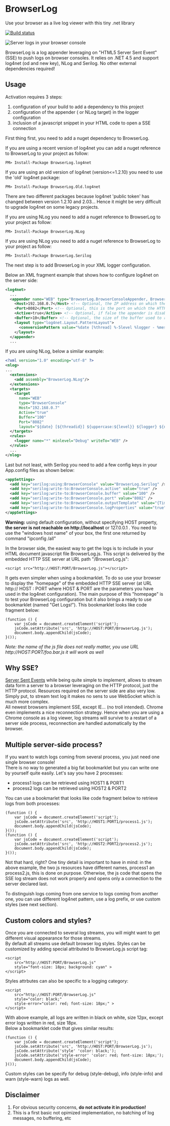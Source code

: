 BrowserLog
============
Use your browser as a live log viewer with this tiny .net library

[![Build status](https://ci.appveyor.com/api/projects/status/github/alexvictoor/BrowserLog?svg=true)](https://ci.appveyor.com/project/alexvictoor/BrowserLog)

![Server logs in your browser console](https://raw.githubusercontent.com/alexvictoor/BrowserLog/master/screenshot.png)

BrowserLog is a log appender leveraging on "HTML5 Server Sent Event" (SSE) to push logs on browser consoles.
It relies on .NET 4.5 and support log4net (od and new key), NLog and Serilog. No other external dependencies required!


Usage
-----

Activation requires 3 steps:  

1. configuration of your build to add a dependency to this project
2. configuration of the appender ( or NLog target) in the logger configuration
3. inclusion of a javascript snippet in your HTML code to open a SSE connection

First thing first, you need to add a nuget dependency to BrowserLog.

If you are using a recent version of log4net you can add a nuget reference to BrowserLog to your project as follow:

    PM> Install-Package BrowserLog.log4net

If you are using an old version of log4net (version<=1.2.10) you need to use the 'old' log4net package:

    PM> Install-Package BrowserLog.Old.log4net

There are two different packages because log4net 'public token' has changed between version 1.2.10 and 2.03... Hence it might be very difficult to upgrade log4net on some legacy projects.

If you are using NLog you need to add a nuget reference to BrowserLog to your project as follow:

    PM> Install-Package BrowserLog.NLog

If you are using NLog you need to add a nuget reference to BrowserLog to your project as follow:

    PM> Install-Package BrowserLog.Serilog


The next step is to add BrowserLog in your XML logger configuration.  


Below an XML fragment example that shows how to configure log4net on the server side:
```xml
<log4net>
  ...
  <appender name="WEB" type="BrowserLog.BrowserConsoleAppender, BrowserLog.log4net">
    <Host>192.168.0.7</Host> <!-- Optional, the IP address on which the SSE server will be bound. If not specified try to detect the local IP of the host by itself -->
    <Port>8082</Port> <!-- Optional, this is the port on which the HTTP SSE server will listen. Default port is 8765 -->
    <Active>true</Active> <!-- Optional, if false the appender is disabled. Default value is true -->
    <Buffer>10</Buffer> <!-- Optional, the size of the buffer used to replay logs on connection. Default value is 1 -->
    <layout type="log4net.Layout.PatternLayout">
      <conversionPattern value="%date [%thread] %-5level %logger - %message%newline" /> <!-- Use whatever pattern you want -->
    </layout>
  </appender>
  ...
```

If you are using NLog, below a similar example:

```xml
<?xml version="1.0" encoding="utf-8" ?>
<nlog>
...
  <extensions>
    <add assembly="BrowserLog.NLog"/>
  </extensions>
  <targets>
    <target
      name="WEB"
      type="BrowserConsole"
      Host="192.168.0.7"
      Active="true"
      Buffer="100"
      Port="8082"
      layout="${date} [${threadid}] ${uppercase:${level}} ${logger} ${ndc} - ${message}${newline}" />
  </targets>
  <rules>
    <logger name="*" minlevel="Debug" writeTo="WEB" />
  </rules>
  ...
</nlog>
```

Last but not least, with Serilog you need to add a few config keys in your App.config files as shown below:

```xml
<appSettings>
  <add key="serilog:using:BrowserConsole" value="BrowserLog.Serilog" />
  <add key="serilog:write-to:BrowserConsole.active" value="true" />
  <add key="serilog:write-to:BrowserConsole.buffer" value="100" />
  <add key="serilog:write-to:BrowserConsole.port" value="8082" />
  <add key="serilog:write-to:BrowserConsole.outputTemplate" value="{Timestamp:yyyy-MM-dd HH:mm:ss} [{Level}] {Message}{NewLine}{Exception}" />
  <add key="serilog:write-to:BrowserConsole.logProperties" value="true" />
</appSettings>
```

**Warning:** using default configuration, without specifying HOST property, **the server is not reachable on http://localhost** or 127.0.0.1 . You need to use the "windows host name" of your box, the first one returned by command "ipconfig /all"

In the browser side, the easiest way to get the logs is to include in your HTML document javascript file BrowserLog.js. This script is delivered by the embedded HTTP SSE server at URL path "/BrowserLog.js":

    <script src="http://HOST:PORT/BrowserLog.js"></script>

It gets even simpler when using a bookmarklet. To do so use your browser to display the "homepage" of the embedded HTTP SSE server (at URL http:// HOST : PORT where HOST & PORT are the parameters you have used in the log4net configuration). The main purpose of this "homepage" is to test your BrowserLog configuration but it also brings a ready to use bookmarklet (named "Get Logs!"). This bookmarklet looks like code fragment below:

    (function () {
        var jsCode = document.createElement('script');
        jsCode.setAttribute('src', 'http://HOST:PORT/BrowserLog.js');
        document.body.appendChild(jsCode);
    }());

*Note: the name of the js file does not really matter, you use URL http://HOST:PORT/foo.bar.js it will work as well*

Why SSE?
--------
[Server Sent Events](https://en.wikipedia.org/wiki/Server-sent_events) while being quite simple to implement, allows to stream data form a server to a browser leveraging on the HTTP protocol, just the HTTP protocol. Resources required on the server side are also very low. Simply put, to stream text log it makes no sens to use WebSocket which is much more complex.   
All newest browsers implement SSE, except IE... (no troll intended). Chrome even implements a nice reconnection strategy. Hence when you are using a Chrome console as a log viewer, log streams will survive to a restart of a server side process, reconnection are handled automatically by the browser.

Multiple server-side process?
-----------------------------
If you want to watch logs coming from several process, you just need one single browser console!  
There is no way to generated a big fat bookmarklet but you can write one by yourself quite easily. Let's say you have 2 processes:

- process1 logs can be retrieved using HOST1 & PORT1
- process2 logs can be retrieved using HOST2 & PORT2

You can use a bookmarlet that looks like code fragment below to retrieve logs from both processes:

    (function () {
        var jsCode = document.createElement('script');
        jsCode.setAttribute('src', 'http://HOST1:PORT1/process1.js');
        document.body.appendChild(jsCode);
    }());
    (function () {
        var jsCode = document.createElement('script');
        jsCode.setAttribute('src', 'http://HOST2:PORT2/process2.js');
        document.body.appendChild(jsCode);
    }());

Not that hard, right? One tiny detail is important to have in mind: in the above example, the two js resources have different names, process1 an process2.js, this is done on purpose. Otherwise, the js code that opens the SSE log stream does not work properly and opens only a connection to the server declared last.  

To distinguish logs coming from one service to logs coming from another one, you can use different log4net pattern, use a log prefix, or use custom styles (see next section).


Custom colors and styles?
-------------------------
Once you are connected to several log streams, you will might want to get different visual appearance for those streams.  
By default all streams use default browser log styles. Styles can be customized by adding special attributed to BrowserLog.js script tag:

    <script
        src="http://HOST:PORT/BrowserLog.js"
        style="font-size: 18px; background: cyan" >
    </script>

Styles attrbutes can also be specific to a logging category:

    <script
        src="http://HOST:PORT/BrowserLog.js"
        style="color: black;"
        style-error="color: red; font-size: 18px;" >
    </script>

With above example, all logs are written in black on white, size 12px, except error logs written in red, size 18px.  
Below a bookmarklet code that gives similar results:

    (function () {
        var jsCode = document.createElement('script');
        jsCode.setAttribute('src', 'http://HOST:PORT/BrowserLog.js');
        jsCode.setAttribute('style' 'color: black;');
        jsCode.setAttribute('style-error' 'color: red; font-size: 18px;');
        document.body.appendChild(jsCode);
    }());

Custom styles can be specify for debug (style-debug), info (style-info) and warn (style-warn) logs as well.

Disclaimer
---------
1. For obvious security concerns, **do not activate it in production!**  
2. This is a first basic not opimized implementation, no batching of log messages, no buffering, etc
